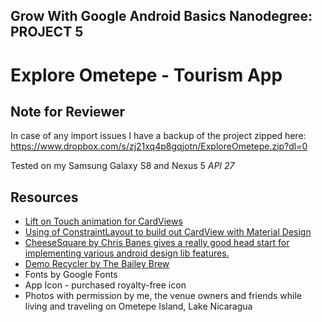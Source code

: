 ## Grow With Google Android Basics Nanodegree: PROJECT 5
# Explore Ometepe - Tourism App

## Note for Reviewer
In case of any import issues I have a backup of the project zipped here: 
https://www.dropbox.com/s/zj21xq4p8gqjotn/ExploreOmetepe.zip?dl=0

Tested on my Samsung Galaxy S8 and Nexus 5 *API 27*

## Resources
 - [Lift on Touch animation for CardViews](https://stackoverflow.com/questions/44393762/cardview-lift-on-touch)
 - [Using of ConstraintLayout to build out CardView with Material Design](http://eugenebrusov.com/cardview-with-constraintlayout/
)
 - [CheeseSquare by Chris Banes gives a really good head start for implementing various android design lib features.](https://github.com/chrisbanes/cheesesquare)
 - [Demo Recycler by The Bailey Brew](https://github.com/thebaileyBrew/Angry_Nerds_Demo_Recycler)
 - Fonts by Google Fonts
 - App Icon - purchased royalty-free icon
 - Photos with permission by me, the venue owners and friends while living and traveling on Ometepe Island, Lake Nicaragua
